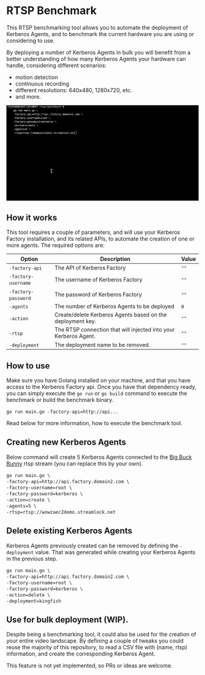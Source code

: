 # RTSP Benchmark

This RTSP benchmarking tool allows you to automate the deployment of Kerberos Agents, and to benchmark the current hardware you are using or considering to use.

By deploying a number of Kerberos Agents in bulk you will benefit from a better understanding of how many Kerberos Agents your hardware can handle, considering different scenarios:

- motion detection
- continuous recording
- different resolutions: 640x480, 1280x720, etc.
- and more.

![Create Kerberos Agents](/images/create-agents.gif)

## How it works

This tool requires a couple of parameters, and will use your Kerberos Factory installation, and its related APIs, to automate the creation of one or more agents. The required options are:

| Option                                        | Description                                                         | Value |
| --------------------------------------------- | ------------------------------------------------------------------- | ----- |
| `-factory-api`                                | The API of Kerberos Factory                                         | `""`  |
| `-factory-username`                           | The username of Kerberos Factory                                    | `""`  |
| `-factory-password`                           | The password of Kerberos Factory                                    | `""`  |
| `-agents`                                     | The number of Kerberos Agents to be deployed                        | `0`  |
| `-action`                                     | Create/delete Kerberos Agents based on the deployment key.          | `""`  |
| `-rtsp`                                       | The RTSP connection that will injected into your Kerberos Agent.    | `""`  |
| `-deployment`                                 | The deployment name to be removed.                                  | `""`  |

## How to use

Make sure you have Golang installed on your machine, and that you have access to the Kerberos Factory api. Once you have that dependency ready, you can simply execute the `go run` or `go build` command to execute the benchmark or build the benchmark binary.

    go run main.go -factory-api=http://api...

Read below for more information, how to execute the benchmark tool.

## Creating new Kerberos Agents

Below command will create 5 Kerberos Agents connected to the [Big Buck Bunny](https://www.wowza.com/developer/rtsp-stream-test) rtsp stream (you can replace this by your own).

    go run main.go \
    -factory-api=http://api.factory.domain2.com \
    -factory-username=root \
    -factory-password=kerberos \
    -action=create \
    -agents=5 \
    -rtsp=rtsp://wowzaec2demo.streamlock.net

## Delete existing Kerberos Agents

Kerberos Agents previously created can be removed by defining the `-deployment` value. That was generated while creating your Kerberos Agents in the previous step. 

    go run main.go \
    -factory-api=http://api.factory.domain2.com \
    -factory-username=root \
    -factory-password=kerberos \
    -action=delete \
    -deployment=kingfish

## Use for bulk deployment (WIP).

Despite being a benchmarking tool, it could also be used for the creation of your entire video landscape. By defining a couple of tweaks you could reuse the majority of this repository, to read a CSV file with (name, rtsp) information, and create the corresponding Kerberos Agent.

This feature is not yet implemented, so PRs or ideas are welcome.